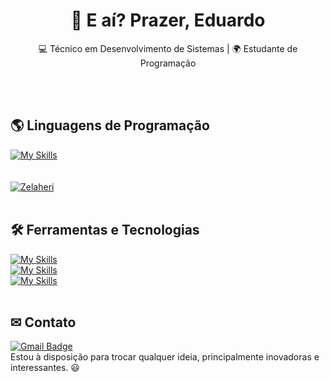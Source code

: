 <h1 align="center">👋 E aí? Prazer, Eduardo</h1>

<p align="center">
  💻 Técnico em Desenvolvimento de Sistemas | 🌍 Estudante de Programação
  
</p><br><br>

<!--
Já realizei/Have done:
 - Web Development (vanilla JS
 - Discord bot (lua/discordia)
 - Android app (Kotlin)
 -->

## 🌎 Linguagens de Programação
[![My Skills](https://skillicons.dev/icons?i=js,c,java,kotlin,lua)](https://skillicons.dev)<br><br><br>
[![Zelaheri](https://github-readme-stats.vercel.app/api/top-langs/?username=Zelaheri&hide=html&layout=compact&theme=merko)](https://github.com/zelaheri/)<br><br>

## 🛠️ Ferramentas e Tecnologias
[![My Skills](https://skillicons.dev/icons?i=vscode,idea,androidstudio,figma)](https://skillicons.dev)<br>
[![My Skills](https://skillicons.dev/icons?i=mysql)](https://skillicons.dev)<br>
[![My Skills](https://skillicons.dev/icons?i=git,github)](https://skillicons.dev)<br><br>

## ✉ Contato
[![Gmail Badge](https://img.shields.io/badge/-jecod31@gmail.com-006bed?style=flat-square&logo=Gmail&logoColor=white&link=mailto:{SeuEmail})](mailto:{SeuEmail})<br>
Estou à disposição para trocar qualquer ideia, principalmente inovadoras e interessantes. 😃 <br><br>
